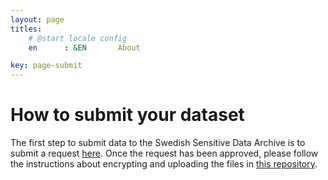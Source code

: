 ```yaml
---
layout: page
titles:
    # @start locale config
    en      : &EN       About

key: page-submit
---
```


# How to submit your dataset

The first step to submit data to the Swedish Sensitive Data Archive is to submit a request [here](https://dbampalikis.github.io/request.html). Once the request has been approved, please follow the instructions about encrypting and uploading the files in [this repository](https://github.com/NBISweden/EGA-SE-user-docs).